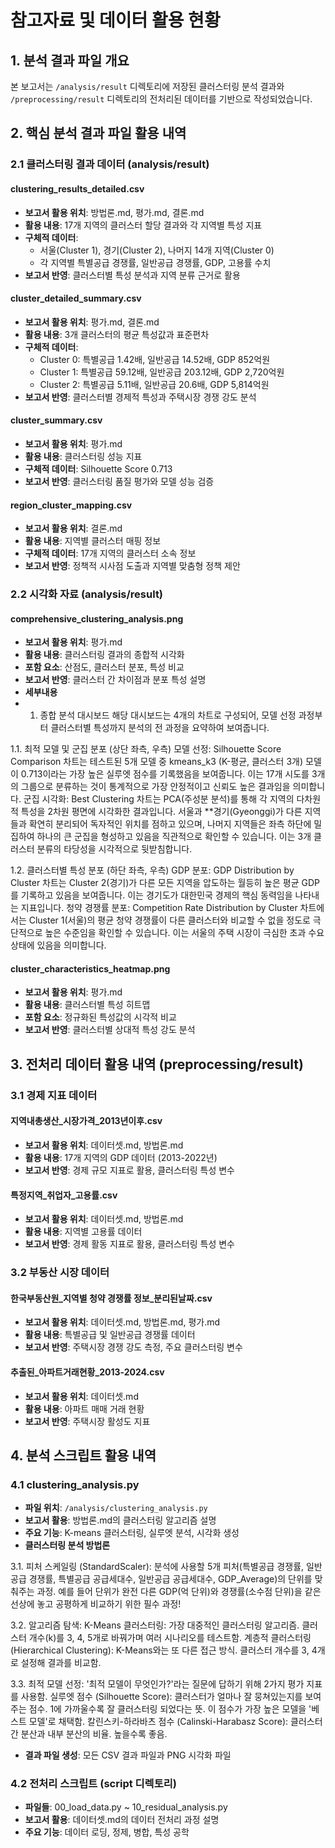 # 참고자료 및 데이터 활용 현황

## 1. 분석 결과 파일 개요

본 보고서는 `/analysis/result` 디렉토리에 저장된 클러스터링 분석 결과와 `/preprocessing/result` 디렉토리의 전처리된 데이터를 기반으로 작성되었습니다.

## 2. 핵심 분석 결과 파일 활용 내역

### 2.1 클러스터링 결과 데이터 (analysis/result)

#### clustering_results_detailed.csv
- **보고서 활용 위치**: 방법론.md, 평가.md, 결론.md
- **활용 내용**: 17개 지역의 클러스터 할당 결과와 각 지역별 특성 지표
- **구체적 데이터**: 
  - 서울(Cluster 1), 경기(Cluster 2), 나머지 14개 지역(Cluster 0)
  - 각 지역별 특별공급 경쟁률, 일반공급 경쟁률, GDP, 고용률 수치
- **보고서 반영**: 클러스터별 특성 분석과 지역 분류 근거로 활용

#### cluster_detailed_summary.csv
- **보고서 활용 위치**: 평가.md, 결론.md
- **활용 내용**: 3개 클러스터의 평균 특성값과 표준편차
- **구체적 데이터**:
  - Cluster 0: 특별공급 1.42배, 일반공급 14.52배, GDP 852억원
  - Cluster 1: 특별공급 59.12배, 일반공급 203.12배, GDP 2,720억원
  - Cluster 2: 특별공급 5.11배, 일반공급 20.6배, GDP 5,814억원
- **보고서 반영**: 클러스터별 경제적 특성과 주택시장 경쟁 강도 분석

#### cluster_summary.csv
- **보고서 활용 위치**: 평가.md
- **활용 내용**: 클러스터링 성능 지표
- **구체적 데이터**: Silhouette Score 0.713
- **보고서 반영**: 클러스터링 품질 평가와 모델 성능 검증

#### region_cluster_mapping.csv
- **보고서 활용 위치**: 결론.md
- **활용 내용**: 지역별 클러스터 매핑 정보
- **구체적 데이터**: 17개 지역의 클러스터 소속 정보
- **보고서 반영**: 정책적 시사점 도출과 지역별 맞춤형 정책 제안

### 2.2 시각화 자료 (analysis/result)

#### comprehensive_clustering_analysis.png
- **보고서 활용 위치**: 평가.md
- **활용 내용**: 클러스터링 결과의 종합적 시각화
- **포함 요소**: 산점도, 클러스터 분포, 특성 비교
- **보고서 반영**: 클러스터 간 차이점과 분포 특성 설명
- **세부내용**
- 1. 종합 분석 대시보드 
해당 대시보드는 4개의 차트로 구성되어, 모델 선정 과정부터 클러스터별 특성까지 분석의 전 과정을 요약하여 보여줍니다.

1.1. 최적 모델 및 군집 분포 (상단 좌측, 우측)
모델 선정: Silhouette Score Comparison 차트는 테스트된 5개 모델 중 kmeans_k3 (K-평균, 클러스터 3개) 모델이 0.713이라는 가장 높은 실루엣 점수를 기록했음을 보여줍니다. 이는 17개 시도를 3개의 그룹으로 분류하는 것이 통계적으로 가장 안정적이고 신뢰도 높은 결과임을 의미합니다.
군집 시각화: Best Clustering 차트는 PCA(주성분 분석)를 통해 각 지역의 다차원적 특성을 2차원 평면에 시각화한 결과입니다. 서울과 **경기(Gyeonggi)가 다른 지역들과 확연히 분리되어 독자적인 위치를 점하고 있으며, 나머지 지역들은 좌측 하단에 밀집하여 하나의 큰 군집을 형성하고 있음을 직관적으로 확인할 수 있습니다. 이는 3개 클러스터 분류의 타당성을 시각적으로 뒷받침합니다.

1.2. 클러스터별 특성 분포 (하단 좌측, 우측)
GDP 분포: GDP Distribution by Cluster 차트는 Cluster 2(경기)가 다른 모든 지역을 압도하는 월등히 높은 평균 GDP를 기록하고 있음을 보여줍니다. 이는 경기도가 대한민국 경제의 핵심 동력임을 나타내는 지표입니다.
청약 경쟁률 분포: Competition Rate Distribution by Cluster 차트에서는 Cluster 1(서울)의 평균 청약 경쟁률이 다른 클러스터와 비교할 수 없을 정도로 극단적으로 높은 수준임을 확인할 수 있습니다. 이는 서울의 주택 시장이 극심한 초과 수요 상태에 있음을 의미합니다.

#### cluster_characteristics_heatmap.png
- **보고서 활용 위치**: 평가.md
- **활용 내용**: 클러스터별 특성 히트맵
- **포함 요소**: 정규화된 특성값의 시각적 비교
- **보고서 반영**: 클러스터별 상대적 특성 강도 분석

## 3. 전처리 데이터 활용 내역 (preprocessing/result)

### 3.1 경제 지표 데이터

#### 지역내총생산_시장가격_2013년이후.csv
- **보고서 활용 위치**: 데이터셋.md, 방법론.md
- **활용 내용**: 17개 지역의 GDP 데이터 (2013-2022년)
- **보고서 반영**: 경제 규모 지표로 활용, 클러스터링 특성 변수

#### 특정지역_취업자_고용률.csv
- **보고서 활용 위치**: 데이터셋.md, 방법론.md
- **활용 내용**: 지역별 고용률 데이터
- **보고서 반영**: 경제 활동 지표로 활용, 클러스터링 특성 변수

### 3.2 부동산 시장 데이터

#### 한국부동산원_지역별 청약 경쟁률 정보_분리된날짜.csv
- **보고서 활용 위치**: 데이터셋.md, 방법론.md, 평가.md
- **활용 내용**: 특별공급 및 일반공급 경쟁률 데이터
- **보고서 반영**: 주택시장 경쟁 강도 측정, 주요 클러스터링 변수

#### 추출된_아파트거래현황_2013-2024.csv
- **보고서 활용 위치**: 데이터셋.md
- **활용 내용**: 아파트 매매 거래 현황
- **보고서 반영**: 주택시장 활성도 지표

## 4. 분석 스크립트 활용 내역

### 4.1 clustering_analysis.py
- **파일 위치**: `/analysis/clustering_analysis.py`
- **보고서 활용**: 방법론.md의 클러스터링 알고리즘 설명
- **주요 기능**: K-means 클러스터링, 실루엣 분석, 시각화 생성
- **클러스터링 분석 방법론** 

3.1. 피처 스케일링 (StandardScaler):
분석에 사용할 5개 피처(특별공급 경쟁률, 일반공급 경쟁률, 특별공급 공급세대수, 일반공급 공급세대수, GDP_Average)의 단위를 맞춰주는 과정. 예를 들어 단위가 완전 다른 GDP(억 단위)와 경쟁률(소수점 단위)을 같은 선상에 놓고 공평하게 비교하기 위한 필수 과정!

3.2. 알고리즘 탐색:
K-Means 클러스터링: 가장 대중적인 클러스터링 알고리즘. 클러스터 개수(k)를 3, 4, 5개로 바꿔가며 여러 시나리오를 테스트함.
계층적 클러스터링 (Hierarchical Clustering): K-Means와는 또 다른 접근 방식. 클러스터 개수를 3, 4개로 설정해 결과를 비교함.

3.3. 최적 모델 선정:
'최적 모델이 무엇인가?'라는 질문에 답하기 위해 2가지 평가 지표를 사용함.
실루엣 점수 (Silhouette Score): 클러스터가 얼마나 잘 뭉쳐있는지를 보여주는 점수. 1에 가까울수록 잘 클러스터링 되었다는 뜻. 이 점수가 가장 높은 모델을 '베스트 모델'로 채택함.
칼린스키-하라바츠 점수 (Calinski-Harabasz Score): 클러스터 간 분산과 내부 분산의 비율. 높을수록 좋음.
- **결과 파일 생성**: 모든 CSV 결과 파일과 PNG 시각화 파일

### 4.2 전처리 스크립트 (script 디렉토리)
- **파일들**: 00_load_data.py ~ 10_residual_analysis.py
- **보고서 활용**: 데이터셋.md의 데이터 전처리 과정 설명
- **주요 기능**: 데이터 로딩, 정제, 병합, 특성 공학

